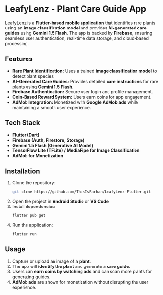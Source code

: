 # LeafyLenz - Plant Care Guide App

LeafyLenz is a **Flutter-based mobile application** that identifies rare plants using an **image classification model** and provides **AI-generated care guides** using **Gemini 1.5 Flash**. The app is backed by **Firebase**, ensuring seamless user authentication, real-time data storage, and cloud-based processing.

## Features
- **Rare Plant Identification:** Uses a trained **image classification model** to detect plant species.
- **AI-Generated Care Guides:** Provides detailed **care instructions** for rare plants using **Gemini 1.5 Flash**.
- **Firebase Authentication:** Secure user login and profile management.
- **Coin-Based Reward System:** Users earn coins for app engagement.
- **AdMob Integration:** Monetized with **Google AdMob ads** while maintaining a smooth user experience.

## Tech Stack
- **Flutter (Dart)**
- **Firebase (Auth, Firestore, Storage)**
- **Gemini 1.5 Flash (Generative AI Model)**
- **TensorFlow Lite (TFLite) / MediaPipe for Image Classification**
- **AdMob for Monetization**

## Installation
1. Clone the repository:
   ```sh
   git clone https://github.com/ThisIsFarhan/LeafyLenz-Flutter.git
   ```
2. Open the project in **Android Studio** or **VS Code**.
3. Install dependencies:
   ```sh
   flutter pub get
   ```
4. Run the application:
   ```sh
   flutter run
   ```

## Usage
1. Capture or upload an image of a **plant**.
2. The app will **identify the plant** and generate a **care guide**.
3. Users can **earn coins by watching ads** and can scan more plants for generating guides.
4. **AdMob ads** are shown for monetization without disrupting the user experience.

